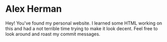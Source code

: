 # Alex Herman
Hey! You've found my personal website. I learned some HTML working on this and had a not terrible time trying to make it look decent.
Feel free to look around and roast my commit messages.
